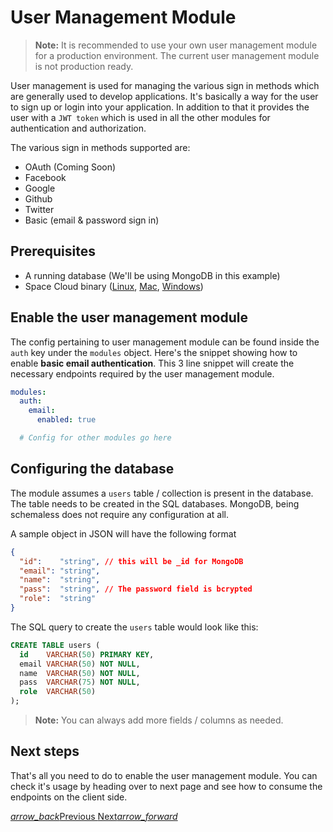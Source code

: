 # User Management Module

> **Note:** It is recommended to use your own user management module for a production environment. The current user management module is not production ready.

User management is used for managing the various sign in methods which are generally used to develop applications. It's basically a way for the user to sign up or login into your application. In addition to that it provides the user with a `JWT token` which is used in all the other modules for authentication and authorization. 



The various sign in methods supported are:
- OAuth (Coming Soon)
- Facebook
- Google
- Github
- Twitter
- Basic (email & password sign in)

## Prerequisites
- A running database (We'll be using MongoDB in this example)
- Space Cloud binary ([Linux](https://spaceuptech.com/downloads/linux/space-cloud.zip), [Mac](https://spaceuptech.com/downloads/darwin/space-cloud.zip), [Windows](https://spaceuptech.com/downloads/windows/space-cloud.zip))

## Enable the user management module

The config pertaining to user management module can be found inside the `auth` key under the `modules` object. Here's the snippet showing how to enable **basic email authentication**. This 3 line snippet will create the necessary endpoints required by the user management module.

```yaml
modules:
  auth:
    email:
      enabled: true

  # Config for other modules go here 
```

## Configuring the database

The module assumes a `users` table / collection is present in the database. The table needs to be created in the SQL databases. MongoDB, being schemaless does not require any configuration at all.

A sample object in JSON will have the following format
```json
{
  "id":    "string", // this will be _id for MongoDB
  "email": "string",
  "name":  "string",
  "pass":  "string", // The password field is bcrypted
  "role":  "string"
}
```

The SQL query to create the `users` table would look like this:

```sql
CREATE TABLE users (
  id    VARCHAR(50) PRIMARY KEY,
  email VARCHAR(50) NOT NULL,
  name  VARCHAR(50) NOT NULL,
  pass  VARCHAR(75) NOT NULL,
  role  VARCHAR(50)
);
```

> **Note:** You can always add more fields / columns as needed.

## Next steps
That's all you need to do to enable the user management module. You can check it's usage by heading over to next page and see how to consume the endpoints on the client side.

<div class="btns-wrapper">
  <a href="/docs/quick-start/overview" class="waves-effect waves-light btn primary-btn-border btn-small">
    <i class="material-icons btn-with-icon">arrow_back</i>Previous
  </a>
  <a href="/docs/user-management/signin" class="waves-effect waves-light btn primary-btn-fill btn-small">
    Next<i class="material-icons btn-with-icon">arrow_forward</i>
  </a>
</div>